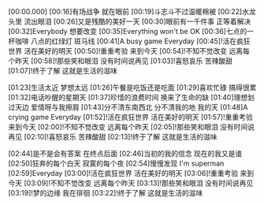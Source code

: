 [00:00.000]
[00:16]有场战争 就在眼前
[00:19]斗志斗不过温暖棉被
[00:22]水龙头里 流出眼泪
[00:26]又是残酷的美好一天
[00:30]眼前有一千件事 正等着解决
[00:32]Everybody 想要改变
[00:35]Everything won't be OK
[00:36]七点的一杯咖啡 八点的红绿灯 斑马线
[00:41]A busy game Everyday
[00:45]!活在疯狂世界 活在美好的明天
[00:50]!重重考验 来到今天
[00:54]!不知不觉改变 远离每个昨天
[00:58]!那些笑和眼泪 没有时间说再见
[01:03]!喜怒哀乐 苦辣酸甜
[01:07]!终于了解 这就是生活的滋味

[01:23]生活太近 梦想太远
[01:26]午餐是吃饭还是吃面
[01:29]喜欢忙碌 搞得很累
[01:32]电话吵醒的星期天
[01:37]珍惜的浪费时间 换来了生命的缺
[01:40]理想划过天边 爱情呀与我擦肩
[01:43]分不清东南西北 分不清我的地 我的天
[01:48]A crying game Everyday
[01:52]!活在疯狂世界 活在美好的明天
[01:57]!重重考验 来到今天
[02:00]!不知不觉改变 远离每个昨天
[02:05]!那些笑和眼泪 没有时间说再见
[02:10]!喜怒哀乐 苦辣酸甜
[02:13]!终于了解 这就是生活的滋味

[02:44]是不是会有答案 在终点后面
[02:46]当初的我的信念 现在的我又是谁
[02:50]狂奔的每个白天 寂寞的每个夜
[02:54]慢慢发现 I'm superman
[02:59]Everyday
[03:00]!活在疯狂世界 活在美好的明天
[03:06]!重重考验 来到今天
[03:09]!不知不觉改变 远离每个昨天
[03:13]!那些笑和眼泪 没有时间说再见
[03:19]!梦的边缘 我在徘徊
[03:22]!终于了解 这就是生活的滋味